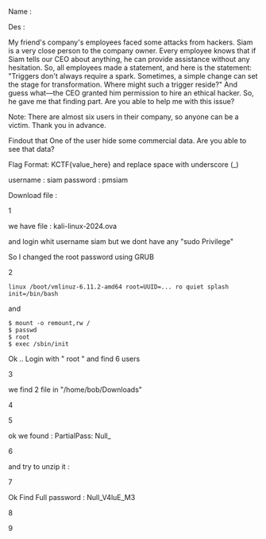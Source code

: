 Name : 

Des : 


My friend's company's employees faced some attacks from hackers. Siam is a very close person to the company owner. Every employee knows that if Siam tells our CEO about anything, he can provide assistance without any hesitation. So, all employees made a statement, and here is the statement: "Triggers don't always require a spark. Sometimes, a simple change can set the stage for transformation. Where might such a trigger reside?" And guess what—the CEO granted him permission to hire an ethical hacker. So, he gave me that finding part. Are you able to help me with this issue?

Note: There are almost six users in their company, so anyone can be a victim. Thank you in advance.

Findout that One of the user hide some commercial data. Are you able to see that data?

Flag Format: KCTF{value_here} and replace space with underscore (_)


username : siam 
password : pmsiam

Download file : 

1

we have file : kali-linux-2024.ova

and login whit username siam 
but we dont have any "sudo Privilege"

So I changed the root password using GRUB 

2

```
linux /boot/vmlinuz-6.11.2-amd64 root=UUID=... ro quiet splash init=/bin/bash
```
and 
```
$ mount -o remount,rw /
$ passwd
$ root
$ exec /sbin/init
```

Ok .. Login with " root " 
and find 6 users 

3 

we find 2 file in "/home/bob/Downloads"

4


5



ok we found : PartialPass: Null_

6

and try to unzip it : 

7

Ok Find Full password : Null_V4luE_M3

8


9













